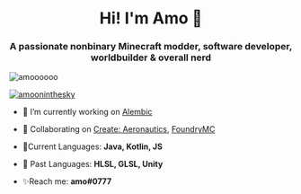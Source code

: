 <h1 align="center">Hi! I'm Amo 💫</h1>
<h3 align="center">A passionate nonbinary Minecraft modder, software developer, worldbuilder & overall nerd</h3>

<p align="left"> <img src="https://komarev.com/ghpvc/?username=amoooooo&label=Profile%20views&color=0e75b6&style=flat" alt="amoooooo" /> </p>

<p align="left"> <a href="https://twitter.com/amooninthesky" target="blank"><img src="https://img.shields.io/twitter/follow/amooninthesky?logo=twitter&style=for-the-badge" alt="amooninthesky" /></a> </p>

- 🔭 I’m currently working on [Alembic](https://github.com/FoundryMC/Alembic)

- 👯 Collaborating on [Create: Aeronautics](https://www.youtube.com/channel/UCveag8aCHdlOke4XorM5t2g), [FoundryMC](https://github.com/FoundryMC/)

- 🧵Current Languages: **Java, Kotlin, JS**

- 🌠 Past Languages: **HLSL, GLSL, Unity**

- ✨Reach me: **amo#0777**
